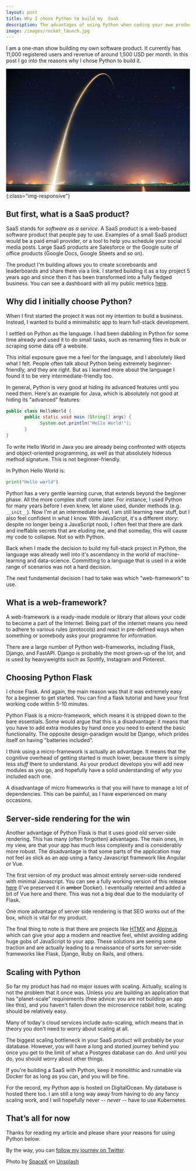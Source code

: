 ```yaml
---
layout: post
title: Why I chose Python to build my  SaaS
description: The advantages of using Python when coding your own product from scratch
image: /images/rocket_launch.jpg
---
```


I am a one-man show building my own software product. It currently has 11,000 registered users and revenue of around 1,500 USD per month. In this post I go into the reasons why I chose Python to build it.

!['Rocket launch'](/images/rocket_launch.jpg){:class="img-responsive"}

## But first, what is a SaaS product?

SaaS stands for _software as a service_. A SaaS product is a web-based software product that people pay to use. Examples of a small SaaS product would be a paid email provider, or a tool to help you schedule your social media posts. Large SaaS products are Salesforce or the Google suite of office products (Google Docs, Google Sheets and so on).

The product I'm building allows you to create scoreboards and leaderboards and share them via a link. I started building it as a toy project 5 years ago and since then it has been transformed into a fully fledged business.  You can see a dashboard with all my public metrics [here](https://keepthescore.co/open/). 

## Why did I initially choose Python?

When I first started the project it was not my intention to build a business. Instead, I wanted to build a minimalistic app to learn full-stack development.

 I settled on Python as the language. I had been dabbling in Python for some time already and used it to do small  tasks, such as renaming files in bulk or scraping some data off a website.

This initial exposure gave me a feel for the language, and I absolutely liked what I felt. People often talk about Python being extremely beginner-friendly, and they are right. But as I learned more about the language I found it to be very intermediate-friendly too.

In general, Python is very good at hiding its advanced features until you need them. Here's an example for Java, which is absolutely not good at hiding its "advanced" features:

```java
public class HelloWorld {
       public static void main (String[] args) {
             System.out.println("Hello World!");
       }
}
```
To write Hello World in Java you are already being confronted with objects and object-oriented programming, as well as that absolutely hideous method signature. This is not beginner-friendly.

In Python Hello World is:
```python
print("Hello world")
```

Python has a very gentle learning curve, that extends beyond the beginner phase. All the more complex stuff come later. For instance, I used Python for many years before I even knew, let alone used, dunder methods (e.g. `__init__`). Now I'm at an intermediate level, I am still learning new stuff, but I also feel confident in what I know. With JavaScript, it's a different story: despite no longer being a JavaScript noob, I often feel that there are dark and ineffable secrets that are eluding me, and that someday, this will cause my code to collapse. Not so with Python.

Back when I made the decision to build my full-stack project in Python, the language was already well into it's ascendancy in the world of machine-learning and data-science. Committing to a language that is used in a wide range of scenarios was not a hard decision.

The next fundamental decision I had to take was which "web-framework" to use.

## What is a web-framework?

A web-framework is a ready-made module or library that allows your code to become a part of the Internet. Being part of the internet means you need to adhere to various rules (protocols) and react in pre-defined ways when something or somebody asks your programme for information.

There are a large number of Python web-frameworks, including Flask, Django, and FastAPI. Django is probably the most grown-up of the lot, and is used by heavyweights such as Spotify, Instagram and Pinterest.

## Choosing Python Flask

I chose Flask. And again, the main reason was that it was extremely easy for a beginner to get started. You can find a flask tutorial and have your first working code within 5-10 minutes.

Python Flask is a micro-framework, which means it is stripped down to the bare essentials. Some would argue that this is a disadvantage: it means that you have to add extra modules by hand once you need to extend the basic functionality. The opposite design-paradigm would be Django, which prides itself on having "batteries included".

I think using a micro-framework is actually an advantage. It means that the cognitive overhead of getting started is much lower, because there is simply less _stuff_ there to understand. As your product develops you will add new modules as you go, and hopefully have a solid understanding of _why_ you included each one.


A disadvantage of micro frameworks is that you will have to manage a lot of dependencies. This can be painful, as I have experienced on many occasions.

## Server-side rendering for the win

Another advantage of Python  Flask is that it uses good old server-side rendering. This  has many (often forgotten) advantages. The main ones, in my view,  are that your app has much less complexity and is considerably more robust. The disadvantage is that some parts of the application may not feel as slick as an app using a fancy Javascript framework like Angular or Vue.

The first version of my product was almost entirely server-side rendered with minimal Javascript. You can see a fully working version of this release [here](https://v1.keepthescore.co/) (I've preserved it in ~~amber~~ Docker). I eventually relented and added a bit of Vue here and there. This was not a big deal due to the modularity of Flask.

One more advantage of server side rendering is that SEO works out of the box, which is vital for my product.

The final thing to note is that there are projects like [HTMX](https://htmx.org/) and [Alpine.js](https://alpinejs.dev/) which can give your app a modern and reactive feel, whilst avoiding adding huge gobs of JavaScript to your app. These solutions are seeing some traction and are actually leading to a renaissance of sorts for server-side frameworks like Flask, Django, Ruby on Rails, and others.

## Scaling with Python
So far my product has had no major issues with scaling. Actually, scaling is not the problem that it once was. Unless you are building an application that has "planet-scale" requirements (free advice: you are not building an app like this), and you haven't fallen down the microservice rabbit hole, scaling should be relatively easy.

Many of today's cloud services include auto-scaling, which means that in theory you don't need to worry about scaling at all.

The biggest scaling bottleneck in your SaaS product will probably be your database. However, you will have a  long and storied journey behind you once you get to the limit of what a Postgres database can do. And until you do, you should worry about other things. 

If you're building a SaaS with Python, keep it monolithic and runnable via Docker for as long as you can, and you will be fine.

For the record, my Python app is hosted on DigitalOcean. My database is hosted there too. I am still a long way away from having to do any fancy scaling work, and I will hopefully never -- _never_ -- have to use Kubernetes. 

## That’s all for now

Thanks for reading my article and please share your reasons for using Python below. 

By the way, you can [follow my journey on Twitter](https://twitter.com/wrede).

Photo by <a href="https://unsplash.com/@spacex?utm_source=unsplash&utm_medium=referral&utm_content=creditCopyText">SpaceX</a> on <a href="https://unsplash.com/s/photos/rocket?utm_source=unsplash&utm_medium=referral&utm_content=creditCopyText">Unsplash</a>
  




